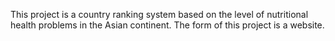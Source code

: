 This project is a country ranking system based on the level of nutritional health problems in the Asian continent. The form of this project is a website.
